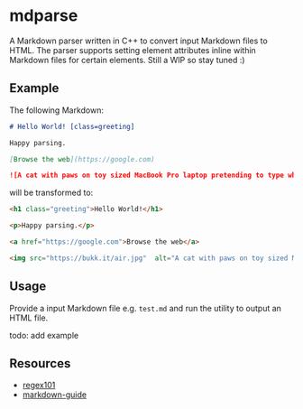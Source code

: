 # mdparse
A Markdown parser written in C++ to convert input Markdown files to HTML. The parser supports setting element attributes inline within Markdown files for certain elements. Still a WIP so stay tuned :)

## Example
The following Markdown:

```md
# Hello World! [class=greeting]

Happy parsing.

[Browse the web](https://google.com)

![A cat with paws on toy sized MacBook Pro laptop pretending to type while sitting on owners lap](https://bukk.it/air.jpg)
```

will be transformed to:

```html
<h1 class="greeting">Hello World!</h1>

<p>Happy parsing.</p>

<a href="https://google.com">Browse the web</a>

<img src="https://bukk.it/air.jpg"  alt="A cat with paws on toy sized MacBook Pro laptop pretending to type while sitting on owners lap" />
```

## Usage
Provide a input Markdown file e.g. `test.md` and run the utility to output an HTML file.

todo: add example

## Resources
- [regex101](https://regex101.com)
- [markdown-guide](https://about.gitlab.com/handbook/markdown-guide/)